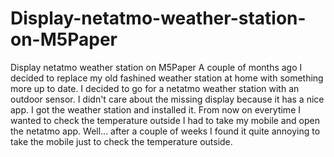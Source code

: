 # Display-netatmo-weather-station-on-M5Paper
Display netatmo weather station on M5Paper
A couple of months ago I decided to replace my old fashined weather station at home with something more up to date.
I decided to go for a netatmo weather station with an outdoor sensor. I didn't care about the missing display because it has a nice app.
I got the weather station and installed it. From now on everytime I wanted to check the temperature outside I had to take my mobile and open the netatmo app.
Well... after a couple of weeks I found it quite annoying to take the mobile just to check the temperature outside.

